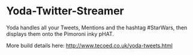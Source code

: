 # Yoda-Twitter-Streamer
Yoda handles all your Tweets, Mentions and the hashtag #StarWars, then displays them onto the Pimoroni inky pHAT.

More build details here: http://www.tecoed.co.uk/yoda-tweets.html


